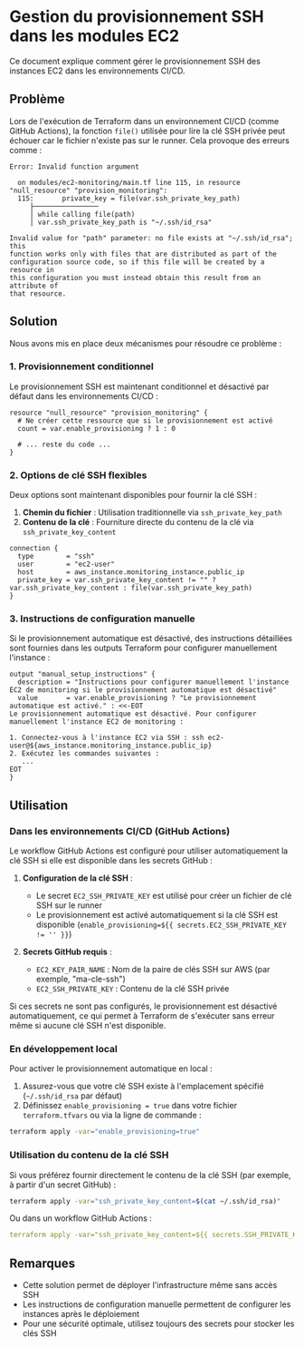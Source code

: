 # Gestion du provisionnement SSH dans les modules EC2

Ce document explique comment gérer le provisionnement SSH des instances EC2 dans les environnements CI/CD.

## Problème

Lors de l'exécution de Terraform dans un environnement CI/CD (comme GitHub Actions), la fonction `file()` utilisée pour lire la clé SSH privée peut échouer car le fichier n'existe pas sur le runner. Cela provoque des erreurs comme :

```
Error: Invalid function argument

  on modules/ec2-monitoring/main.tf line 115, in resource "null_resource" "provision_monitoring":
  115:       private_key = file(var.ssh_private_key_path)
     ├────────────────
     │ while calling file(path)
     │ var.ssh_private_key_path is "~/.ssh/id_rsa"

Invalid value for "path" parameter: no file exists at "~/.ssh/id_rsa"; this
function works only with files that are distributed as part of the
configuration source code, so if this file will be created by a resource in
this configuration you must instead obtain this result from an attribute of
that resource.
```

## Solution

Nous avons mis en place deux mécanismes pour résoudre ce problème :

### 1. Provisionnement conditionnel

Le provisionnement SSH est maintenant conditionnel et désactivé par défaut dans les environnements CI/CD :

```hcl
resource "null_resource" "provision_monitoring" {
  # Ne créer cette ressource que si le provisionnement est activé
  count = var.enable_provisioning ? 1 : 0

  # ... reste du code ...
}
```

### 2. Options de clé SSH flexibles

Deux options sont maintenant disponibles pour fournir la clé SSH :

1. **Chemin du fichier** : Utilisation traditionnelle via `ssh_private_key_path`
2. **Contenu de la clé** : Fourniture directe du contenu de la clé via `ssh_private_key_content`

```hcl
connection {
  type        = "ssh"
  user        = "ec2-user"
  host        = aws_instance.monitoring_instance.public_ip
  private_key = var.ssh_private_key_content != "" ? var.ssh_private_key_content : file(var.ssh_private_key_path)
}
```

### 3. Instructions de configuration manuelle

Si le provisionnement automatique est désactivé, des instructions détaillées sont fournies dans les outputs Terraform pour configurer manuellement l'instance :

```
output "manual_setup_instructions" {
  description = "Instructions pour configurer manuellement l'instance EC2 de monitoring si le provisionnement automatique est désactivé"
  value       = var.enable_provisioning ? "Le provisionnement automatique est activé." : <<-EOT
Le provisionnement automatique est désactivé. Pour configurer manuellement l'instance EC2 de monitoring :

1. Connectez-vous à l'instance EC2 via SSH : ssh ec2-user@${aws_instance.monitoring_instance.public_ip}
2. Exécutez les commandes suivantes :
   ...
EOT
}
```

## Utilisation

### Dans les environnements CI/CD (GitHub Actions)

Le workflow GitHub Actions est configuré pour utiliser automatiquement la clé SSH si elle est disponible dans les secrets GitHub :

1. **Configuration de la clé SSH** :
   - Le secret `EC2_SSH_PRIVATE_KEY` est utilisé pour créer un fichier de clé SSH sur le runner
   - Le provisionnement est activé automatiquement si la clé SSH est disponible (`enable_provisioning=${{ secrets.EC2_SSH_PRIVATE_KEY != '' }}`)

2. **Secrets GitHub requis** :
   - `EC2_KEY_PAIR_NAME` : Nom de la paire de clés SSH sur AWS (par exemple, "ma-cle-ssh")
   - `EC2_SSH_PRIVATE_KEY` : Contenu de la clé SSH privée

Si ces secrets ne sont pas configurés, le provisionnement est désactivé automatiquement, ce qui permet à Terraform de s'exécuter sans erreur même si aucune clé SSH n'est disponible.

### En développement local

Pour activer le provisionnement automatique en local :

1. Assurez-vous que votre clé SSH existe à l'emplacement spécifié (`~/.ssh/id_rsa` par défaut)
2. Définissez `enable_provisioning = true` dans votre fichier `terraform.tfvars` ou via la ligne de commande :

```bash
terraform apply -var="enable_provisioning=true"
```

### Utilisation du contenu de la clé SSH

Si vous préférez fournir directement le contenu de la clé SSH (par exemple, à partir d'un secret GitHub) :

```bash
terraform apply -var="ssh_private_key_content=$(cat ~/.ssh/id_rsa)"
```

Ou dans un workflow GitHub Actions :

```yaml
terraform apply -var="ssh_private_key_content=${{ secrets.SSH_PRIVATE_KEY }}"
```

## Remarques

- Cette solution permet de déployer l'infrastructure même sans accès SSH
- Les instructions de configuration manuelle permettent de configurer les instances après le déploiement
- Pour une sécurité optimale, utilisez toujours des secrets pour stocker les clés SSH
